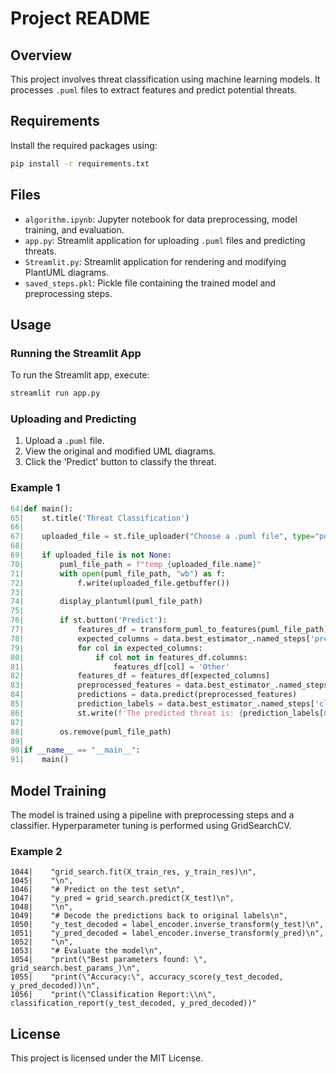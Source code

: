 # Project README

## Overview

This project involves threat classification using machine learning models. It processes `.puml` files to extract features and predict potential threats.

## Requirements

Install the required packages using:

```bash
pip install -r requirements.txt
```

## Files

- `algorithm.ipynb`: Jupyter notebook for data preprocessing, model training, and evaluation.
- `app.py`: Streamlit application for uploading `.puml` files and predicting threats.
- `Streamlit.py`: Streamlit application for rendering and modifying PlantUML diagrams.
- `saved_steps.pkl`: Pickle file containing the trained model and preprocessing steps.

## Usage

### Running the Streamlit App

To run the Streamlit app, execute:

```bash
streamlit run app.py
```

### Uploading and Predicting

1. Upload a `.puml` file.
2. View the original and modified UML diagrams.
3. Click the 'Predict' button to classify the threat.

### Example 1

```python:app.py
64|def main():
65|    st.title('Threat Classification')
66|    
67|    uploaded_file = st.file_uploader("Choose a .puml file", type="puml")
68|    
69|    if uploaded_file is not None:
70|        puml_file_path = f"temp_{uploaded_file.name}"
71|        with open(puml_file_path, "wb") as f:
72|            f.write(uploaded_file.getbuffer())
73|        
74|        display_plantuml(puml_file_path)
75|        
76|        if st.button('Predict'):
77|            features_df = transform_puml_to_features(puml_file_path)
78|            expected_columns = data.best_estimator_.named_steps['preprocessor'].transformers_[1][2]
79|            for col in expected_columns:
80|                if col not in features_df.columns:
81|                    features_df[col] = 'Other'
82|            features_df = features_df[expected_columns]
83|            preprocessed_features = data.best_estimator_.named_steps['preprocessor'].transform(features_df)
84|            predictions = data.predict(preprocessed_features)
85|            prediction_labels = data.best_estimator_.named_steps['classifier'].classes_[predictions]
86|            st.write(f'The predicted threat is: {prediction_labels[0]}')
87|        
88|        os.remove(puml_file_path)
89|
90|if __name__ == "__main__":
91|    main()
```

## Model Training

The model is trained using a pipeline with preprocessing steps and a classifier. Hyperparameter tuning is performed using GridSearchCV.

### Example 2

```python:algorithm.ipynb
1044|    "grid_search.fit(X_train_res, y_train_res)\n",
1045|    "\n",
1046|    "# Predict on the test set\n",
1047|    "y_pred = grid_search.predict(X_test)\n",
1048|    "\n",
1049|    "# Decode the predictions back to original labels\n",
1050|    "y_test_decoded = label_encoder.inverse_transform(y_test)\n",
1051|    "y_pred_decoded = label_encoder.inverse_transform(y_pred)\n",
1052|    "\n",
1053|    "# Evaluate the model\n",
1054|    "print(\"Best parameters found: \", grid_search.best_params_)\n",
1055|    "print(\"Accuracy:\", accuracy_score(y_test_decoded, y_pred_decoded))\n",
1056|    "print(\"Classification Report:\\n\", classification_report(y_test_decoded, y_pred_decoded))"
```

## License

This project is licensed under the MIT License.
